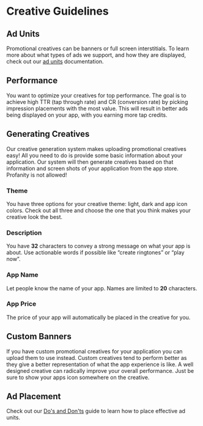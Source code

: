 # Creative Guidelines 


## Ad Units

Promotional creatives can be banners or full screen interstitials. To learn more about what types of ads we support, and how they are displayed, check out our [ad units](/doc/make-money/ad-overview) documentation.

## Performance

You want to optimize your creatives for top performance. The goal is to achieve high  TTR (tap through rate) and CR (conversion rate) by picking impression placements with the most value.  This will result in better ads being displayed on your app, with you earning more tap credits. 

## Generating Creatives

Our creative generation system makes uploading promotional creatives easy! All you need to do is provide some basic information about your application. Our system will then generate creatives based on that information and screen shots of your application from the app store. Profanity is not allowed! 

### Theme

You have three options for your creative theme: light, dark and app icon colors.  Check out all three and choose the one that you think makes your creative look the best.

### Description

You have **32** characters to convey a strong message on what your app is about. Use actionable words if possible like “create ringtones” or “play now”. 

### App Name

Let people know the name of your app. Names are limited to **20** characters.

### App Price

The price of your app will automatically be placed in the creative for you.

## Custom Banners

If you have custom promotional creatives for your application you can upload them to use instead. Custom creatives tend to perform better as they give a better representation of what the app experience is like. A well designed creative can radically improve your overall performance. Just be sure to show your apps icon somewhere on the creative.

## Ad Placement

Check out our [Do's and Don'ts](/doc/make-money/dos-donts) guide to learn how to place effective ad units.


